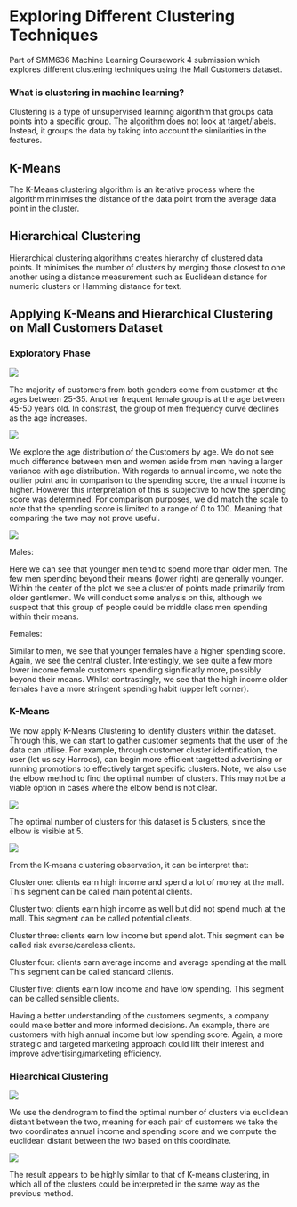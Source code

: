 # Exploring Different Clustering Techniques

Part of SMM636 Machine Learning Coursework 4 submission which explores different clustering techniques using the Mall Customers dataset.

### What is clustering in machine learning? 

Clustering is a type of unsupervised learning algorithm that groups data points into a specific group. The algorithm does not look at target/labels. Instead, it groups the data by taking into account the similarities in the features.

## K-Means

The K-Means clustering algorithm is an iterative process where the algorithm minimises the distance of the data point from the average data point in the cluster.

## Hierarchical Clustering

Hierarchical clustering algorithms creates hierarchy of clustered data points. It minimises the number of clusters by merging those closest to one another using a distance measurement such as Euclidean distance for numeric clusters or Hamming distance for text.

## Applying K-Means and Hierarchical Clustering on Mall Customers Dataset

### Exploratory Phase

![](Images/age_distribution.png)

The majority of customers from both genders come from customer at the ages between 25-35. Another frequent female group is at the age between 45-50 years old. In constrast, the group of men frequency curve declines as the age increases.

![](Images/boxplot.png)

We explore the age distribution of the Customers by age. We do not see much difference between men and women aside from men having a larger variance with age distribution. With regards to annual income, we note the outlier point and in comparison to the spending score, the annual income is higher. However this interpretation of this is subjective to how the spending score was determined. For comparison purposes, we did match the scale to note that the spending score is limited to a range of 0 to 100. Meaning that comparing the two may not prove useful.

![](Images/comparison.png)

Males: 

Here we can see that younger men tend to spend more than older men. The few men spending beyond their means (lower right) are generally younger. Within the center of the plot we see a cluster of points made primarily from older gentlemen. We will conduct some analysis on this, although we suspect that this group of people could be middle class men spending within their means.

Females: 

Similar to men, we see that younger females have a higher spending score. Again, we see the central cluster. Interestingly, we see quite a few more lower income female customers spending significatly more, possibly beyond their means. Whilst contrastingly, we see that the high income older females have a more stringent spending habit (upper left corner).

### K-Means

We now apply K-Means Clustering to identify clusters within the dataset. Through this, we can start to gather customer segments that the user of the data can utilise. For example, through customer cluster identification, the user (let us say Harrods), can begin more efficient targetted advertising or running promotions to effectively target specific clusters. Note, we also use the elbow method to find the optimal number of clusters. This may not be a viable option in cases where the elbow bend is not clear.

![](Images/elbow.png)

The optimal number of clusters for this dataset is 5 clusters, since the elbow is visible at 5.

![](Images/kmeans.gif)

From the K-means clustering observation, it can be interpret that:

Cluster one: clients earn high income and spend a lot of money at the mall. This segment can be called main potential clients.

Cluster two: clients earn high income as well but did not spend much at the mall. This segment can be called potential clients.

Cluster three: clients earn low income but spend alot. This segment can be called risk averse/careless clients.

Cluster four: clients earn average income and average spending at the mall. This segment can be called standard clients.

Cluster five: clients earn low income and have low spending. This segment can be called sensible clients.

Having a better understanding of the customers segments, a company could make better and more informed decisions. An example, there are customers with high annual income but low spending score. Again, a more strategic and targeted marketing approach could lift their interest and improve advertising/marketing efficiency.

### Hiearchical Clustering

![](Images/dendogram.png)

We use the dendrogram to find the optimal number of clusters via euclidean distant between the two, meaning for each pair of customers we take the two coordinates annual income and spending score and we compute the euclidean distant between the two based on this coordinate.

![](Images/hiearchical.gif)

The result appears to be highly similar to that of K-means clustering, in which all of the clusters could be interpreted in the same way as the previous method.

